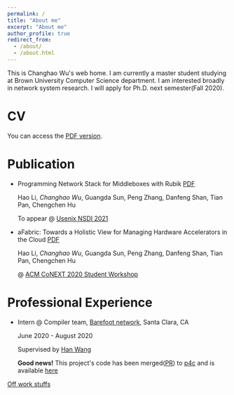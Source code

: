 ```yaml
---
permalink: /
title: "About me"
excerpt: "About me"
author_profile: true
redirect_from: 
  - /about/
  - /about.html
---
```

This is Changhao Wu's web home. I am currently a master student studying at 
Brown University Computer Science department. I am interested broadly in 
network system research. I will apply for Ph.D. next semester(Fall 2020). 

# CV
You can access the [PDF version](http://gordonwucn.github.io/files/changhao-wu-resume.pdf).

# Publication
* Programming Network Stack for Middleboxes with Rubik  [PDF](http://gordonwucn.github.io/files/rubik-nsdi21.pdf)

  Hao Li, *Changhao Wu*, Guangda Sun, Peng Zhang, Danfeng Shan, Tian Pan, Chengchen Hu
  
  To appear @ [Usenix NSDI 2021](https://www.usenix.org/conference/nsdi21)

* aFabric: Towards a Holistic View for Managing Hardware Accelerators in the Cloud  [PDF](http://gordonwucn.github.io/files/afabric-conext20-student.pdf)

  Hao Li, *Changhao Wu*, Guangda Sun, Peng Zhang, Danfeng Shan, Tian Pan, Chengchen Hu
  
  @ [ACM CoNEXT 2020 Student Workshop](https://conferences2.sigcomm.org/co-next/2020/#!/workshop-student)

# Professional Experience
* Intern @ Compiler team, [Barefoot network](https://www.barefootnetworks.com/), Santa Clara, CA
  
  June 2020 - August 2020
  
  Supervised by [Han Wang](https://www.cs.cornell.edu/~hwang/)

  **Good news!** This project's code has been merged([PR](https://github.com/p4lang/p4c/pull/2595)) to [p4c](https://github.com/p4lang/p4c) and is available [here](https://github.com/p4lang/p4c/tree/master/backends/dpdk)

[Off work stuffs](https://gordonwucn.github.io/misc/)